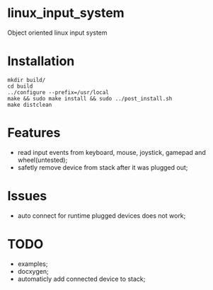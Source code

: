 linux_input_system
============

Object oriented linux input system

Installation
============
    mkdir build/
    cd build
    ../configure --prefix=/usr/local
    make && sudo make install && sudo ../post_install.sh
    make distclean

Features
============
 - read input events from keyboard, mouse, joystick, gamepad and wheel(untested);
 - safetly remove device from stack after it was plugged out;

Issues
============
 - auto connect for runtime plugged devices does not work;

TODO
============
 - examples;
 - docxygen;
 - automaticly add connected device to stack;

